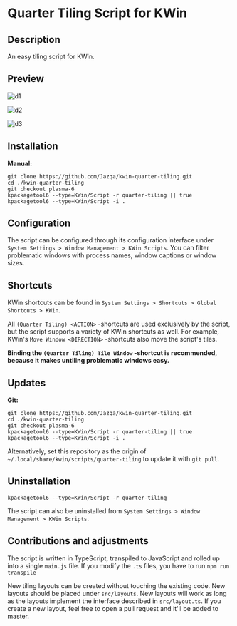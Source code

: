 # Quarter Tiling Script for KWin

## Description

An easy tiling script for KWin.

## Preview

![d1](https://i.imgur.com/mjlK2s9.gif)

![d2](https://i.imgur.com/xsuEXhw.gif)

![d3](https://i.imgur.com/7rN8hg2.gif)

## Installation

**Manual:**

    git clone https://github.com/Jazqa/kwin-quarter-tiling.git
    cd ./kwin-quarter-tiling
    git checkout plasma-6
    kpackagetool6 --type=KWin/Script -r quarter-tiling || true
    kpackagetool6 --type=KWin/Script -i .

## Configuration

The script can be configured through its configuration interface under `System Settings > Window Management > KWin Scripts`. You can filter problematic windows with process names, window captions or window sizes.

## Shortcuts

KWin shortcuts can be found in `System Settings > Shortcuts > Global Shortcuts > KWin`.

All `(Quarter Tiling) <ACTION>` -shortcuts are used exclusively by the script, but the script supports a variety of KWin shortcuts as well. For example, KWin's `Move Window <DIRECTION>` -shortcuts also move the script's tiles.

**Binding the `(Quarter Tiling) Tile Window` -shortcut is recommended, because it makes untiling problematic windows easy.**

## Updates

**Git:**

    git clone https://github.com/Jazqa/kwin-quarter-tiling.git
    cd ./kwin-quarter-tiling
    git checkout plasma-6
    kpackagetool6 --type=KWin/Script -r quarter-tiling || true
    kpackagetool6 --type=KWin/Script -i .

Alternatively, set this repository as the origin of `~/.local/share/kwin/scripts/quarter-tiling` to update it with `git pull`.

## Uninstallation

    kpackagetool6 --type=KWin/Script -r quarter-tiling

The script can also be uninstalled from `System Settings > Window Management > KWin Scripts`.

## Contributions and adjustments

The script is written in TypeScript, transpiled to JavaScript and rolled up into a single `main.js` file. If you modify the `.ts` files, you have to run `npm run transpile`

New tiling layouts can be created without touching the existing code. New layouts should be placed under `src/layouts`. New layouts will work as long as the layouts implement the interface described in `src/layout.ts`. If you create a new layout, feel free to open a pull request and it'll be added to master.
